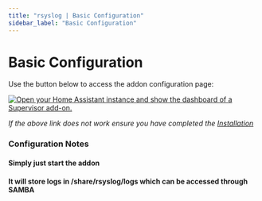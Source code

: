 ```yaml
---
title: "rsyslog | Basic Configuration"
sidebar_label: "Basic Configuration"
---
```


# Basic Configuration

Use the button below to access the addon configuration page:

[![Open your Home Assistant instance and show the dashboard of a Supervisor add-on.](https://my.home-assistant.io/badges/supervisor_addon.svg)](https://my.home-assistant.io/redirect/supervisor_addon/?addon=3490a758_rsyslog)

*If the above link does not work ensure you have completed the [Installation](/docs/installation)*

### Configuration Notes

#### Simply just start the addon

#### It will store logs in /share/rsyslog/logs which can be accessed through SAMBA